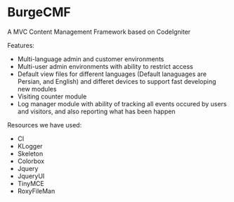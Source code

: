 # BurgeCMF
A MVC Content Management Framework based on CodeIgniter

Features:
- Multi-language admin and customer environments
- Multi-user admin environments with ability to restrict access
- Default view files for different languages (Default lanaguages are Persian, and English) and differet devices to support fast developing new modules
- Visiting counter module 
- Log manager module with ability of tracking all events occured by users and visitors, and also reporting what has been happen

Resources we have used:
- CI
- KLogger
- Skeleton 
- Colorbox
- Jquery
- JqueryUI 
- TinyMCE  
- RoxyFileMan 